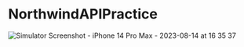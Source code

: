 # NorthwindAPIPractice

![Simulator Screenshot - iPhone 14 Pro Max - 2023-08-14 at 16 35 37](https://github.com/berkhi/NorthwindAPIPractice/assets/24752498/b5faa660-e43f-4067-8364-248df2e96014)
